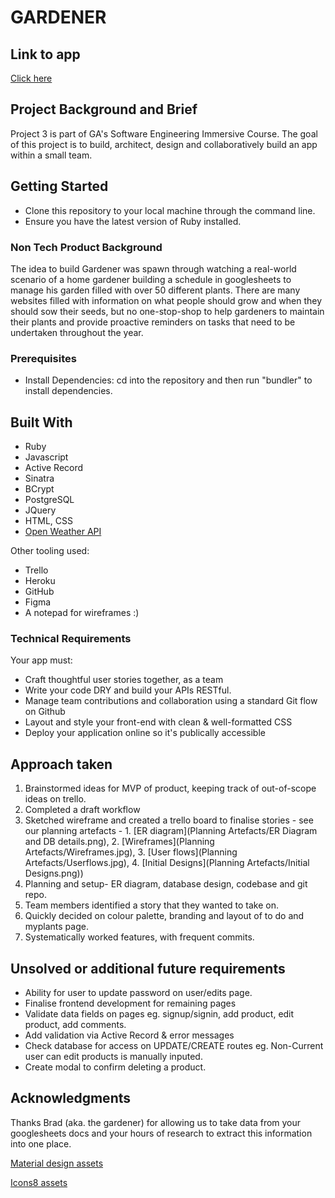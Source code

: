 # GARDENER

## Link to app
[Click here](https://powerful-beyond-84714.herokuapp.com)


## Project Background and Brief

Project 3 is part of GA's Software Engineering Immersive Course. The goal of this project is to build, architect, design and collaboratively build an app within a small team.  


## Getting Started

- Clone this repository to your local machine through the command line.
- Ensure you have the latest version of Ruby installed. 


### Non Tech Product Background

The idea to build Gardener was spawn through watching a real-world scenario of a home gardener building a schedule in googlesheets to manage his garden filled with over 50 different plants. There are many websites filled with information on what people should grow and when they should sow their seeds, but no one-stop-shop to help gardeners to maintain their plants and provide proactive reminders on tasks that need to be undertaken throughout the year. 


### Prerequisites

- Install Dependencies:
cd into the repository and then run "bundler" to install dependencies.


## Built With

- Ruby
- Javascript
- Active Record
- Sinatra
- BCrypt
- PostgreSQL
- JQuery
- HTML, CSS
- [Open Weather API](https://openweathermap.org/api)

Other tooling used:
- Trello
- Heroku
- GitHub
- Figma
- A notepad for wireframes :)


### Technical Requirements
Your app must:

- Craft thoughtful user stories together, as a team
- Write your code DRY and build your APIs RESTful.
- Manage team contributions and collaboration using a standard Git flow on Github
- Layout and style your front-end with clean & well-formatted CSS
- Deploy your application online so it's publically accessible


## Approach taken 

1. Brainstormed ideas for MVP of product, keeping track of out-of-scope ideas on trello. 
2. Completed a draft workflow
3. Sketched wireframe and created a trello board to finalise stories - see our planning artefacts - 1. [ER diagram](Planning Artefacts/ER Diagram and DB details.png), 2. [Wireframes](Planning Artefacts/Wireframes.jpg), 3. [User flows](Planning Artefacts/Userflows.jpg), 4. [Initial Designs](Planning Artefacts/Initial Designs.png))
4. Planning and setup- ER diagram, database design, codebase and git repo.
5. Team members identified a story that they wanted to take on. 
6. Quickly decided on colour palette, branding and layout of to do and myplants page. 
7. Systematically worked features, with frequent commits.


## Unsolved or additional future requirements

- Ability for user to update password on user/edits page. 
- Finalise frontend development for remaining pages
- Validate data fields on pages eg. signup/signin, add product, edit product, add comments. 
- Add validation via Active Record & error messages
- Check database for access on UPDATE/CREATE routes eg. Non-Current user can edit products is manually inputed.
- Create modal to confirm deleting a product.


## Acknowledgments

Thanks Brad (aka. the gardener) for allowing us to take data from your googlesheets docs and your hours of research to extract this information into one place. 

[Material design assets](https://material.io/resources/icons/?style=baseline) 

[Icons8 assets](https://icons8.com/)